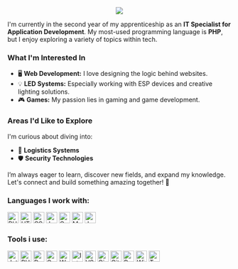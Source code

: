 <p align="center">
  <img src="https://capsule-render.vercel.app/api?text=Welcome%20to%20my%20Snippets!&animation=fadeIn&type=waving&color=gradient&height=100"/>
</p>

I'm currently in the second year of my apprenticeship as an **IT Specialist for Application Development**. My most-used programming language is **PHP**, but I enjoy exploring a variety of topics within tech.

### What I'm Interested In
- 🖥️ **Web Development:** I love designing the logic behind websites.
- 💡 **LED Systems:** Especially working with ESP devices and creative lighting solutions.
- 🎮 **Games:** My passion lies in gaming and game development.

### Areas I'd Like to Explore
I'm curious about diving into:
- 🚚 **Logistics Systems**
- 🛡️ **Security Technologies**

I’m always eager to learn, discover new fields, and expand my knowledge. Let's connect and build something amazing together! 🚀

### Languages I work with:
<p align="left">
<img src="https://cdn.jsdelivr.net/gh/devicons/devicon@latest/icons/php/php-original.svg" alt="PHP" width="25" height="25"/>
<img src="https://cdn.jsdelivr.net/gh/devicons/devicon@latest/icons/html5/html5-original.svg" alt="HTML5" width="25" height="25"/>
<img src="https://cdn.jsdelivr.net/gh/devicons/devicon@latest/icons/css3/css3-original.svg" alt="CSS" width="25" height="25"/>
<img src="https://cdn.jsdelivr.net/gh/devicons/devicon@latest/icons/javascript/javascript-original.svg" alt="JavaScript" width="25" height="25"/>
<img src="https://cdn.jsdelivr.net/gh/devicons/devicon@latest/icons/c/c-original.svg" alt="C" width="25" height="25"/>
<img src="https://cdn.jsdelivr.net/gh/devicons/devicon@latest/icons/mysql/mysql-original-wordmark.svg" alt="MYSQL" width="25" height="25"/>
<img src="https://cdn.jsdelivr.net/gh/devicons/devicon@latest/icons/java/java-original.svg" alt="Java" width="25" height="25"/>
</p>

### Tools i use:
<p align="left">
<img src="https://cdn.jsdelivr.net/gh/devicons/devicon@latest/icons/jetbrains/jetbrains-original.svg" alt="Jetbrains" width="25" height="25"/>
<img src="https://cdn.jsdelivr.net/gh/devicons/devicon@latest/icons/phpstorm/phpstorm-original.svg" alt="PHP-Storm" width="25" height="25"/>
<img src="https://cdn.jsdelivr.net/gh/devicons/devicon@latest/icons/datagrip/datagrip-original.svg" alt="Data-Grip" width="25" height="25"/>
<img src="https://cdn.jsdelivr.net/gh/devicons/devicon@latest/icons/clion/clion-original.svg" alt="C-Lion" width="25" height="25"/>
<img src="https://cdn.jsdelivr.net/gh/devicons/devicon@latest/icons/webstorm/webstorm-original.svg" alt="Web-Storm" width="25" height="25"/>
<img src="https://cdn.jsdelivr.net/gh/devicons/devicon@latest/icons/intellij/intellij-original.svg" alt="IntelliJ" width="25" height="25"/>
<img src="https://cdn.jsdelivr.net/gh/devicons/devicon@latest/icons/vscode/vscode-original.svg" alt="VS-Code" width="25" height="25"/>
<img src="https://cdn.jsdelivr.net/gh/devicons/devicon@latest/icons/gimp/gimp-original.svg" alt="Gimp" width="25" height="25"/>
<img src="https://cdn.jsdelivr.net/gh/devicons/devicon@latest/icons/git/git-original.svg" alt="Git" width="25" height="25"/>
<img src="https://cdn.jsdelivr.net/gh/devicons/devicon@latest/icons/putty/putty-original.svg" alt="Putty" width="25" height="25"/>
<img src="https://cdn.jsdelivr.net/gh/devicons/devicon@latest/icons/windows11/windows11-original.svg" alt="Win 11" width="25" height="25"/>
<img src="https://cdn.jsdelivr.net/gh/devicons/devicon@latest/icons/trello/trello-original.svg" alt="Trello" width="25" height="25"/>
</p>